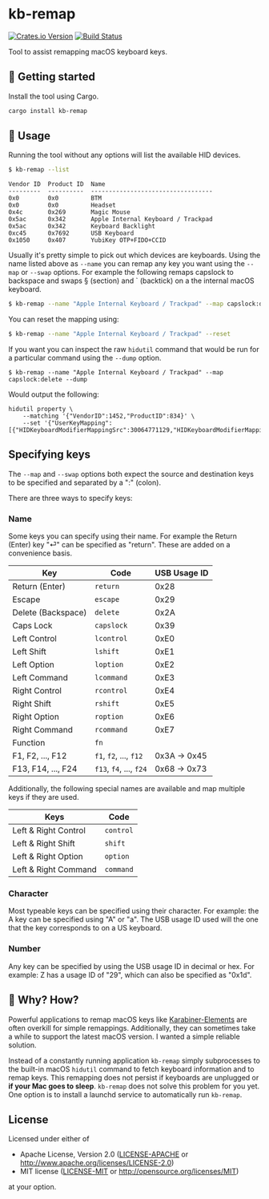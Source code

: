 # kb-remap

[![Crates.io Version](https://badgers.space/crates/version/kb-remap)](https://crates.io/crates/kb-remap)
[![Build Status](https://badgers.space/github/checks/rossmacarthur/kb-remap/trunk)](https://github.com/rossmacarthur/kb-remap/actions/workflows/build.yaml)

Tool to assist remapping macOS keyboard keys.

## 🚀 Getting started

Install the tool using Cargo.

```sh
cargo install kb-remap
```

## 🤸 Usage

Running the tool without any options will list the available HID devices.
```sh
$ kb-remap --list
```
```text
Vendor ID  Product ID  Name
---------  ----------  ----------------------------------
0x0        0x0         BTM
0x0        0x0         Headset
0x4c       0x269       Magic Mouse
0x5ac      0x342       Apple Internal Keyboard / Trackpad
0x5ac      0x342       Keyboard Backlight
0xc45      0x7692      USB Keyboard
0x1050     0x407       YubiKey OTP+FIDO+CCID
```

Usually it's pretty simple to pick out which devices are keyboards. Using the
name listed above as `--name` you can remap any key you want using the `--map`
or `--swap` options. For example the following remaps capslock to backspace and
swaps § (section) and ` (backtick) on a the internal macOS keyboard.
```sh
$ kb-remap --name "Apple Internal Keyboard / Trackpad" --map capslock:delete --swap '0x64:`'
```

You can reset the mapping using:
```sh
$ kb-remap --name "Apple Internal Keyboard / Trackpad" --reset
```

If you want you can inspect the raw `hidutil` command that would be run for
a particular command using the `--dump` option.
```
$ kb-remap --name "Apple Internal Keyboard / Trackpad" --map capslock:delete --dump
```

Would output the following:
```
hidutil property \
    --matching '{"VendorID":1452,"ProductID":834}' \
    --set '{"UserKeyMapping":[{"HIDKeyboardModifierMappingSrc":30064771129,"HIDKeyboardModifierMappingDst":30064771114}]}'
```

## Specifying keys

The `--map` and `--swap` options both expect the source and destination keys to
be specified and separated by a ":" (colon).

There are three ways to specify keys:

### Name

Some keys you can specify using their name. For example the Return (Enter) key
"⏎" can be specified as "return". These are added on a convenience basis.

| Key                | Code                    | USB Usage ID |
| ------------------ | ----------------------- | ------------ |
| Return (Enter)     | `return`                | 0x28         |
| Escape             | `escape`                | 0x29         |
| Delete (Backspace) | `delete`                | 0x2A         |
| Caps Lock          | `capslock`              | 0x39         |
| Left Control       | `lcontrol`              | 0xE0         |
| Left Shift         | `lshift`                | 0xE1         |
| Left Option        | `loption`               | 0xE2         |
| Left Command       | `lcommand`              | 0xE3         |
| Right Control      | `rcontrol`              | 0xE4         |
| Right Shift        | `rshift`                | 0xE5         |
| Right Option       | `roption`               | 0xE6         |
| Right Command      | `rcommand`              | 0xE7         |
| Function           | `fn`                    |              |
| F1, F2, ..., F12   | `f1`, `f2`, ..., `f12`  | 0x3A -> 0x45 |
| F13, F14, ..., F24 | `f13`, `f4`, ..., `f24` | 0x68 -> 0x73 |

Additionally, the following special names are available and map multiple keys
if they are used.

| Keys                 | Code      |
| -------------------- | --------- |
| Left & Right Control | `control` |
| Left & Right Shift   | `shift`   |
| Left & Right Option  | `option`  |
| Left & Right Command | `command` |

### Character

Most typeable keys can be specified using their character. For example: the A
key can be specified using "A" or "a". The USB usage ID used will the one that
the key corresponds to on a US keyboard.

### Number

Any key can be specified by using the USB usage ID in decimal or hex. For
example: Z has a usage ID of "29", which can also be specified as "0x1d".

## 🤔 Why? How?

Powerful applications to remap macOS keys like [Karabiner-Elements] are often
overkill for simple remappings. Additionally, they can sometimes take a while to
support the latest macOS version. I wanted a simple reliable solution.

Instead of a constantly running application `kb-remap` simply subprocesses to
the built-in macOS  `hidutil` command to fetch keyboard information and to remap
keys. This remapping does not persist if keyboards are unplugged or **if your
Mac goes to sleep**. `kb-remap` does not solve this problem for you yet. One
option is to install a launchd service to automatically run `kb-remap`.

[Karabiner-Elements]: https://github.com/pqrs-org/Karabiner-Elements

## License

Licensed under either of

- Apache License, Version 2.0 ([LICENSE-APACHE](LICENSE-APACHE) or
  http://www.apache.org/licenses/LICENSE-2.0)
- MIT license ([LICENSE-MIT](LICENSE-MIT) or http://opensource.org/licenses/MIT)

at your option.
